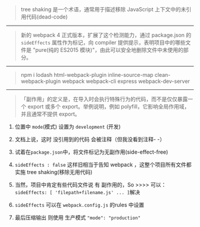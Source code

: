 > tree shaking 是一个术语，通常用于描述移除 JavaScript 上下文中的未引用代码(dead-code)

---

> 新的 webpack 4 正式版本，扩展了这个检测能力，通过 package.json 的 `sideEffects` 属性作为标记，向 compiler 提供提示，表明项目中的哪些文件是 "pure(纯的 ES2015 模块)"，由此可以安全地删除文件中未使用的部分。

---

> npm i lodash html-webpack-plugin inline-source-map clean-webpack-plugin webpack webpack-cli express webpack-dev-server

---

> 「副作用」的定义是，在导入时会执行特殊行为的代码，而不是仅仅暴露一个 export 或多个 export。举例说明，例如 polyfill，它影响全局作用域，并且通常不提供 export。

01. 位置中 `mode`(模式) 设置为 `development` (开发)
02. 文档上说，这时 没引用到的代码 会被注释（但我没看到注释- -）

03. 试着在`package.json`中，将文件标记为无副作用(side-effect-free) 
04. `sideEffects : false` 这样旧相当于告知 webpack ，这整个项目所有文件都实施 tree shaking(移除无用代码)

05. 当然，项目中肯定有些代码文件说 有 副作用的，So >>>> 可以： `sideEffects: [ 'filepath+filename.js' ... ]`解决

06. `sideEffects` 可以在 `webpack.config.js` 的rules 中设置

07. 最后压缩输出 则使用 生产模式 `"mode": "production"`